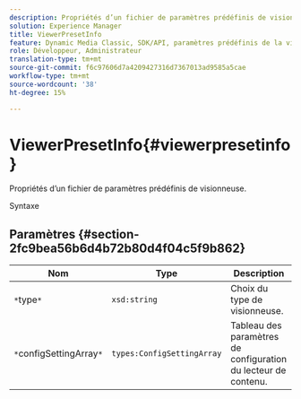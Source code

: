 ```yaml
---
description: Propriétés d’un fichier de paramètres prédéfinis de visionneuse.
solution: Experience Manager
title: ViewerPresetInfo
feature: Dynamic Media Classic, SDK/API, paramètres prédéfinis de la visionneuse
role: Développeur, Administrateur
translation-type: tm+mt
source-git-commit: f6c97606d7a4209427316d7367013ad9585a5cae
workflow-type: tm+mt
source-wordcount: '38'
ht-degree: 15%

---
```



# ViewerPresetInfo{#viewerpresetinfo}

Propriétés d’un fichier de paramètres prédéfinis de visionneuse.

Syntaxe

## Paramètres {#section-2fc9bea56b6d4b72b80d4f04c5f9b862}

| Nom | Type | Description |
|---|---|---|
| `*`type`*` | `xsd:string` | Choix du type de visionneuse. |
| `*`configSettingArray`*` | `types:ConfigSettingArray` | Tableau des paramètres de configuration du lecteur de contenu. |

